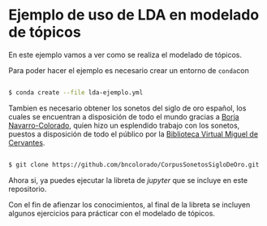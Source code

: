 # Ejemplo de uso de LDA en modelado de tópicos

En este ejemplo vamos a ver como se realiza el modelado de tópicos. 

Para poder hacer el ejemplo es necesario crear un entorno de `conda`con

```bash

$ conda create --file lda-ejemplo.yml

```


Tambien es necesario obtener los sonetos del siglo de oro español, los cuales se encuentran
a disposición de todo el mundo gracias a [Borja Navarro-Colorado](https://github.com/bncolorado),
quien hizo un esplendido trabajo con los sonetos, puestos a disposición de todo el público por la 
[Biblioteca Virtual Miguel de Cervantes](http://www.cervantesvirtual.com).

```bash

$ git clone https://github.com/bncolorado/CorpusSonetosSigloDeOro.git

```

Ahora si, ya puedes ejecutar la libreta de *jupyter* que se incluye en este repositorio.

Con el fin de afienzar los conocimientos, al final de la libreta se incluyen algunos ejercicios para prácticar con el modelado de tópicos.

